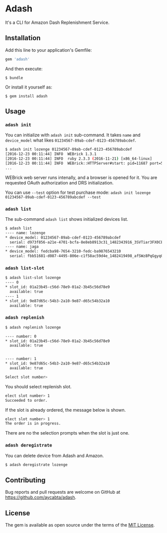 # Adash

It's a CLI for Amazon Dash Replenishment Service.

## Installation

Add this line to your application's Gemfile:

```ruby
gem 'adash'
```

And then execute:

    $ bundle

Or install it yourself as:

    $ gem install adash

## Usage

### `adash init`

You can initialize with `adash init` sub-command. It takes `name` and `device_model` what likes `01234567-89ab-cdef-0123-456789abcdef`.

```bash
$ adash init lozenge 01234567-89ab-cdef-0123-456789abcdef
[2016-12-23 00:11:44] INFO  WEBrick 1.3.1
[2016-12-23 00:11:44] INFO  ruby 2.3.3 (2016-11-21) [x86_64-linux]
[2016-12-23 00:11:44] INFO  WEBrick::HTTPServer#start: pid=11687 port=55582
...
```

WEBrick web server runs intenally, and a browser is opened for it.
You are requested OAuth authorization and DRS initialization.

You can use `--test` option for test purchase mode: `adash init lozenge 01234567-89ab-cdef-0123-456789abcdef --test`

### `adash list`

The sub-command `adash list` shows initialized devices list.

```bash
$ adash list
---- name: lozenge
* device_model: 01234567-89ab-cdef-0123-456789abcdef
  serial: d973f856-a21e-4701-bcfa-8e8eb8913c31_1482343916_3SVTiar3FX0CBnZW
---- name: jaga
* device_model: fedcba98-7654-3210-fedc-ba9876543210
  serial: fbb51681-d087-4495-806e-c1f58ac59d4e_1482419498_afSWz8PqGgyqOqaH
```

### `adash list-slot`

```bash
$ adash list-slot lozenge
---- 0
* slot_id: 01a23b45-c56d-78e9-01a2-3b45c56d78e9
  available: true
---- 1
* slot_id: 9e87d65c-54b3-2a10-9e87-d65c54b32a10
  available: true
```

### `adash replenish`

```bash
$ adash replenish lozenge

---- number: 0
* slot_id: 01a23b45-c56d-78e9-01a2-3b45c56d78e9
  available: true


---- number: 1
* slot_id: 9e87d65c-54b3-2a10-9e87-d65c54b32a10
  available: true

Select slot number>
```

You should select replenish slot.

```bash
elect slot number> 1
Succeeded to order.
```

If the slot is already ordered, the message below is shown.

```bash
elect slot number> 1
The order is in progress.
```

There are no the selection prompts when the slot is just one.

### `adash deregistrate`

You can delete device from Adash and Amazon.

```bash
$ adash deregistrate lozenge
```

## Contributing

Bug reports and pull requests are welcome on GitHub at https://github.com/aycabta/adash.


## License

The gem is available as open source under the terms of the [MIT License](http://opensource.org/licenses/MIT).

